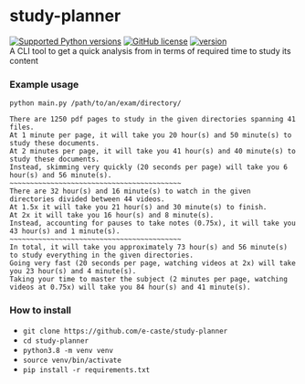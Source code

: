 # study-planner
[![Supported Python versions](https://img.shields.io/badge/python-3.6-brightgreen)]() [![GitHub license](https://img.shields.io/github/license/e-caste/study-planner)](https://github.com/e-caste/study-planner/blob/master/LICENSE) [![version](https://img.shields.io/badge/version-1.0-orange)]()    
A CLI tool to get a quick analysis from in terms of required time to study its content

### Example usage

`python main.py /path/to/an/exam/directory/`                 
```
There are 1250 pdf pages to study in the given directories spanning 41 files.
At 1 minute per page, it will take you 20 hour(s) and 50 minute(s) to study these documents.
At 2 minutes per page, it will take you 41 hour(s) and 40 minute(s) to study these documents.
Instead, skimming very quickly (20 seconds per page) will take you 6 hour(s) and 56 minute(s).
~~~~~~~~~~~~~~~~~~~~~~~~~~~~~~~~~~~~~~~~~~
There are 32 hour(s) and 16 minute(s) to watch in the given directories divided between 44 videos.
At 1.5x it will take you 21 hour(s) and 30 minute(s) to finish.
At 2x it will take you 16 hour(s) and 8 minute(s).
Instead, accounting for pauses to take notes (0.75x), it will take you 43 hour(s) and 1 minute(s).
~~~~~~~~~~~~~~~~~~~~~~~~~~~~~~~~~~~~~~~~~~
In total, it will take you approximately 73 hour(s) and 56 minute(s) to study everything in the given directories.
Going very fast (20 seconds per page, watching videos at 2x) will take you 23 hour(s) and 4 minute(s).
Taking your time to master the subject (2 minutes per page, watching videos at 0.75x) will take you 84 hour(s) and 41 minute(s).
```

### How to install
- `git clone https://github.com/e-caste/study-planner`
- `cd study-planner`
- `python3.8 -m venv venv`
- `source venv/bin/activate`
- `pip install -r requirements.txt`
